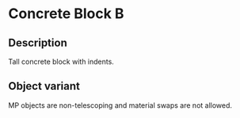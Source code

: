 # Concrete Block B

## Description

Tall concrete block with indents.

## Object variant

MP objects are non-telescoping and material swaps are not allowed.
